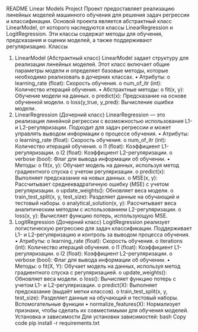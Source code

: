 README
Linear Models Project
Проект предоставляет реализацию линейных моделей машинного обучения для решения задач регрессии и классификации. Основой проекта является абстрактный класс LinearModel, от которого наследуются классы LinearRegression и LogitRegression. Эти классы содержат методы для обучения, предсказания и оценки моделей, а также поддерживают регуляризацию.
Классы
1. LinearModel (Абстрактный класс)
LinearModel задает структуру для реализации линейных моделей. Этот класс включает общие параметры модели и определяет базовые методы, которые необходимо реализовать в дочерних классах.
•	Атрибуты:
o	learning_rate (float): Скорость обучения.
o	num_of_itr (int): Количество итераций обучения.
•	Абстрактные методы:
o	fit(x, y): Обучение модели на данных.
o	predict(x): Предсказание на основе обученной модели.
o	loss(y_true, y_pred): Вычисление ошибки модели.
2. LinearRegression (Дочерний класс)
LinearRegression — это реализация линейной регрессии с возможностью использования L1- и L2-регуляризации. Подходит для задач регрессии и может управлять выводом информации о процессе обучения.
•	Атрибуты:
o	learning_rate (float): Скорость обучения.
o	num_of_itr (int): Количество итераций обучения.
o	l1 (float): Коэффициент L1-регуляризации.
o	l2 (float): Коэффициент L2-регуляризации.
o	verbose (bool): Флаг для вывода информации об обучении.
•	Методы:
o	fit(x, y): Обучает модель на данных, используя метод градиентного спуска с учетом регуляризации.
o	predict(x): Выполняет предсказание на новых данных.
o	MSE(x, y): Рассчитывает среднеквадратичную ошибку (MSE) с учетом регуляризации.
o	update_weights(): Обновляет веса модели.
o	train_test_split(x, y, test_size): Разделяет данные на обучающий и тестовый наборы.
o	analytical_solution(x, y): Рассчитывает веса аналитическим методом с использованием L2-регуляризации.
o	loss(x, y): Вычисляет функцию потерь, использующую MSE.
3. LogitRegression (Дочерний класс)
LogitRegression реализует логистическую регрессию для задач классификации. Поддерживает L1- и L2-регуляризацию и контроль за выводом процесса обучения.
•	Атрибуты:
o	learning_rate (float): Скорость обучения.
o	iterations (int): Количество итераций обучения.
o	l1 (float): Коэффициент L1-регуляризации.
o	l2 (float): Коэффициент L2-регуляризации.
o	verbose (bool): Флаг для вывода информации об обучении.
•	Методы:
o	fit(X, Y): Обучает модель на данных, используя метод градиентного спуска с регуляризацией.
o	update_weights(): Обновляет веса модели.
o	loss(): Вычисляет функцию потерь с учетом L1- и L2-регуляризации.
o	predict(X): Выполняет предсказание (выдаёт метки классов).
o	train_test_split(x, y, test_size): Разделяет данные на обучающий и тестовый наборы.
Вспомогательные функции
•	normalize_features(X): Нормализует признаки, чтобы сделать их совместимыми для обучения моделей.
Установка и зависимости
Для установки зависимостей:
bash
Copy code
pip install -r requirements.txt


